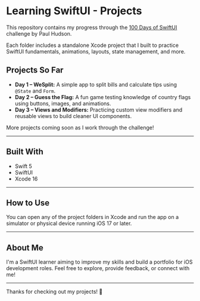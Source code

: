 # Learning SwiftUI - Projects 

This repository contains my progress through the [100 Days of SwiftUI](https://www.hackingwithswift.com/100/swiftui) challenge by Paul Hudson.

Each folder includes a standalone Xcode project that I built to practice SwiftUI fundamentals, animations, layouts, state management, and more.

## Projects So Far

- **Day 1 – WeSplit:** A simple app to split bills and calculate tips using `@State` and `Form`.
- **Day 2 – Guess the Flag:** A fun game testing knowledge of country flags using buttons, images, and animations.
- **Day 3 – Views and Modifiers:** Practicing custom view modifiers and reusable views to build cleaner UI components.

More projects coming soon as I work through the challenge!

---

## Built With

- Swift 5  
- SwiftUI  
- Xcode 16

---

## How to Use

You can open any of the project folders in Xcode and run the app on a simulator or physical device running iOS 17 or later.

---

## About Me

I'm a SwiftUI learner aiming to improve my skills and build a portfolio for iOS development roles. Feel free to explore, provide feedback, or connect with me!

---

Thanks for checking out my projects! 🚀
